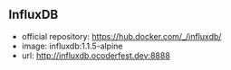 InfluxDB
--------

- official repository: https://hub.docker.com/_/influxdb/
- image: influxdb:1.1.5-alpine
- url: http://influxdb.ocoderfest.dev:8888
